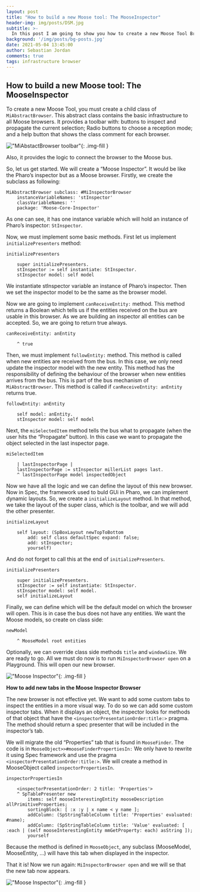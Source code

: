 ```yaml
---
layout: post
title: "How to build a new Moose tool: The MooseInspector"
header-img: img/posts/DSM.jpg
subtitle: >-
  In this post I am going to show you how to create a new Moose Tool Browser from scratch. How to connect this new tool to the Moose Data bus to listen and to propagate new entities.
background: '/img/posts/bg-posts.jpg'
date: 2021-05-04 13:45:00
author: Sebastian Jordan
comments: true
tags: infrastructure browser
---
```

## How to build a new Moose tool: The MooseInspector

To create a new Moose Tool, you must create a child class of `MiAbstractBrowser`. This abstract class contains the basic infrastructure to all Moose browsers. It provides a toolbar with: buttons to inspect and propagate the current selection; Radio buttons to choose a reception mode; and a help button that shows the class comment for each browser.

!["MiAbstactBrowser toolbar"](/img/posts/2021-05-04-how-to-build-a-new-moose-tool/midas-toolbar.png){: .img-fill }


Also, it provides the logic to connect the browser to the Moose bus.

So, let us get started. We will create a “Moose Inspector”. It would be like the Pharo’s inspector but as a Moose browser. Firstly, we create the subclass as following:

```st
MiAbstractBrowser subclass: #MiInspectorBrowser
    instanceVariableNames: 'stInspector'
    classVariableNames: ''
    package: 'Moose-Core-Inspector'
```

As one can see, it has one instance variable which will hold an instance of Pharo’s inspector: `StInspector`.

Now, we must implement some basic methods. First let us implement `initializePresenters` method:

```st
initializePresenters

    super initializePresenters.
    stInspector := self instantiate: StInspector.
    stInspector model: self model
```

We instantiate stInspector variable an instance of Pharo’s inspector. Then we set the inspector model to be the same as the browser model.

Now we are going to implement `canReceiveEntity:` method. This method returns a Boolean which tells us if the entities received on the bus are usable in this browser. As we are building an inspector all entities can be accepted. So, we are going to return true always.

```st
canReceiveEntity: anEntity

    ^ true
```

Then, we must implement `followEntity:` method. This method is called when new entities are received from the bus. In this case, we only need update the inspector model with the new entity. This method has the responsibility of defining the behaviour of the browser when new entities arrives from the bus. This is part of the bus mechanism of `MiAbstractBrowser`. This method is called if `canReceiveEntity: anEntity` returns true.


```st
followEntity: anEntity

    self model: anEntity.
    stInspector model: self model
```

Next, the `miSelectedItem` method tells the bus what to propagate (when the user hits the “Propagate” button). In this case we want to propagate the object selected in the last inspector page.

```st
miSelectedItem

    | lastInspectorPage |
    lastInspectorPage := stInspector millerList pages last.
    ^ lastInspectorPage model inspectedObject
```

Now we have all the logic and we can define the layout of this new browser. Now in Spec, the framework used to buld GUi in Pharo, we can implement dynamic layouts. So, we create a `initializeLayout` method. In that method, we take the layout of the super class, which is the toolbar, and we will add the other presenter.

```st
initializeLayout

	self layout: (SpBoxLayout newTopToBottom
		add: self class defaultSpec expand: false;
		add: stInspector;
		yourself)
```

And do not forget to call this at the end of `initializePresenters`.

```st
initializePresenters

    super initializePresenters.
    stInspector := self instantiate: StInspector.
    stInspector model: self model.
    self initializeLayout
```

Finally, we can define which will be the default model on which the browser will open. This is in case the bus does not have any entities. We want the Moose models, so create on class side:

```st
newModel

    ^ MooseModel root entities
```

Optionally, we can override class side methods `title` and `windowSize`.
We are ready to go. All we must do now is to run `MiInspectorBrowser open` on a Playground. This will open our new browser.

!["Moose Inspector"](/img/posts/2021-05-04-how-to-build-a-new-moose-tool/moose-inspector-first-part.png){: .img-fill }

**How to add new tabs in the Moose Inspector Browser**

The new browser is not effective yet. We want to add some custom tabs to inspect the entities in a more visual way. To do so we can add some custom inspector tabs. When it displays an object, the inspector looks for methods of that object that have the `<inspectorPresentationOrder:title:>` pragma. The method should return a spec presenter that will be included in the inspector’s tab.

We will migrate the old “Properties” tab that is found in `MooseFinder`. The code is in `MooseObject>>#mooseFinderPropertiesIn:` We only have to rewrite it using Spec framework and use the pragma `<inspectorPresentationOrder:title:>`. We will create a method in MooseObject called `inspectorPropertiesIn`.

```st
inspectorPropertiesIn

    <inspectorPresentationOrder: 2 title: 'Properties'>
    ^ SpTablePresenter new
        items: self mooseInterestingEntity mooseDescription allPrimitiveProperties;
        sortingBlock: [ :x :y | x name < y name ];
        addColumn: (SpStringTableColumn title: 'Properties' evaluated: #name);
        addColumn: (SpStringTableColumn title: 'Value' evaluated: [ :each | (self mooseInterestingEntity mmGetProperty: each) asString ]);
        yourself
```

Because the method is defined in `MooseObject`, any subclass (MooseModel, MooseEntity, …) will have this tab when displayed in the inspector.

That it is! Now we run again: `MiInspectorBrowser open` and we will se that the new tab now appears.

!["Moose Inspector"](/img/posts/2021-05-04-how-to-build-a-new-moose-tool/moose-inspector-final.png){: .img-fill }
